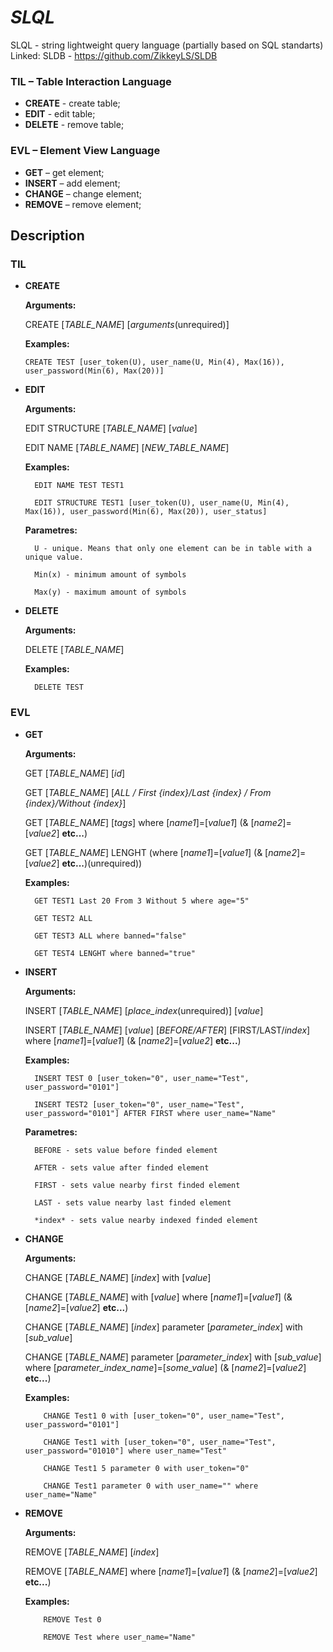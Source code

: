 # *SLQL*
SLQL - string lightweight query language (partially based on SQL standarts)
Linked: SLDB - https://github.com/ZikkeyLS/SLDB

### TIL – Table Interaction Language
* **CREATE** - create table;
* **EDIT** - edit table;
* **DELETE** - remove table;
### EVL – Element View Language
* **GET** – get element;
* **INSERT** – add element;
* **CHANGE** – change element;
* **REMOVE** – remove element;

## Description
### TIL

* **CREATE** 

  **Arguments:**
  
    CREATE [*TABLE_NAME*] [*arguments*(unrequired)]
  
  **Examples:**
  
    ```
    CREATE TEST [user_token(U), user_name(U, Min(4), Max(16)), user_password(Min(6), Max(20))]
    ```
    
* **EDIT**

  **Arguments:**
  
    EDIT STRUCTURE [*TABLE_NAME*] [*value*]
  
    EDIT NAME [*TABLE_NAME*] [*NEW_TABLE_NAME*]
  
  **Examples:**
    ```
      EDIT NAME TEST TEST1
    
      EDIT STRUCTURE TEST1 [user_token(U), user_name(U, Min(4), Max(16)), user_password(Min(6), Max(20)), user_status]
    ```
    
  **Parametres:**
    ```
      U - unique. Means that only one element can be in table with a unique value.
  
      Min(x) - minimum amount of symbols
  
      Max(y) - maximum amount of symbols
    ```

* **DELETE**

  **Arguments:**
  
    DELETE [*TABLE_NAME*]  
    
  **Examples:**
    ```
      DELETE TEST
    ```
      
### EVL

* **GET** 

  **Arguments:**
  
    GET [*TABLE_NAME*] [*id*]
    
    GET [*TABLE_NAME*] [*ALL / First {index}/Last {index} / From {index}/Without {index}*]
    
    GET [*TABLE_NAME*] [*tags*] where [*name1*]=[*value1*] (& [*name2*]=[*value2*] **etc...**)
    
    GET [*TABLE_NAME*] LENGHT (where [*name1*]=[*value1*] (& [*name2*]=[*value2*] **etc...**)(unrequired))
  
  **Examples:**
  
    ```
      GET TEST1 Last 20 From 3 Without 5 where age="5"

      GET TEST2 ALL

      GET TEST3 ALL where banned="false"

      GET TEST4 LENGHT where banned="true"
    ```

* **INSERT**

  **Arguments:**
  
    INSERT [*TABLE_NAME*] [*place_index*(unrequired)] [*value*] 
    
    INSERT [*TABLE_NAME*] [*value*] [*BEFORE/AFTER*] [FIRST/LAST/*index*] where [*name1*]=[*value1*] (& [*name2*]=[*value2*] **etc...**)
  
  **Examples:**
  
    ```
      INSERT TEST 0 [user_token="0", user_name="Test", user_password="0101"]

      INSERT TEST2 [user_token="0", user_name="Test", user_password="0101"] AFTER FIRST where user_name="Name"
    ```
    
  **Parametres:**
    ```
      BEFORE - sets value before finded element
      
      AFTER - sets value after finded element
      
      FIRST - sets value nearby first finded element
      
      LAST - sets value nearby last finded element
      
      *index* - sets value nearby indexed finded element
    ```
    
* **CHANGE**

  **Arguments:**
  
    CHANGE [*TABLE_NAME*] [*index*] with [*value*]
    
    CHANGE [*TABLE_NAME*] with [*value*] where [*name1*]=[*value1*] (& [*name2*]=[*value2*] **etc...**)
    
    CHANGE [*TABLE_NAME*] [*index*] parameter [*parameter_index*] with [*sub_value*]
    
    CHANGE [*TABLE_NAME*] parameter [*parameter_index*] with [*sub_value*] where [*parameter_index_name*]=[*some_value*] (& [*name2*]=[*value2*] **etc...**)
    
  **Examples:**
  
    ```
        CHANGE Test1 0 with [user_token="0", user_name="Test", user_password="0101"]
        
        CHANGE Test1 with [user_token="0", user_name="Test", user_password="01010"] where user_name="Test"
        
        CHANGE Test1 5 parameter 0 with user_token="0"
        
        CHANGE Test1 parameter 0 with user_name="" where user_name="Name"
    ```
    
* **REMOVE**

  **Arguments:**
  
    REMOVE [*TABLE_NAME*] [*index*]
    
    REMOVE [*TABLE_NAME*] where [*name1*]=[*value1*] (& [*name2*]=[*value2*] **etc...**)
    
  **Examples:**
    ```
        REMOVE Test 0
    
        REMOVE Test where user_name="Name"
    ```
